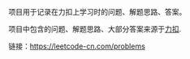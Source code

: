 项目用于记录在力扣上学习时的问题、解题思路、答案。 
 
项目中包含的问题、解题思路、大部分答案来源于[力扣](https://leetcode-cn.com/problemset/algorithms/).  

链接：https://leetcode-cn.com/problems  